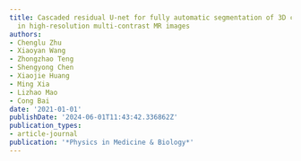 ```yaml
---
title: Cascaded residual U-net for fully automatic segmentation of 3D carotid artery
  in high-resolution multi-contrast MR images
authors:
- Chenglu Zhu
- Xiaoyan Wang
- Zhongzhao Teng
- Shengyong Chen
- Xiaojie Huang
- Ming Xia
- Lizhao Mao
- Cong Bai
date: '2021-01-01'
publishDate: '2024-06-01T11:43:42.336862Z'
publication_types:
- article-journal
publication: '*Physics in Medicine & Biology*'
---
```

